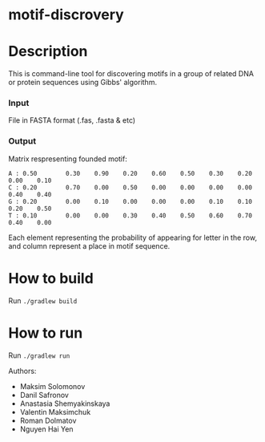 # motif-discrovery

Description
===========
  This is command-line tool for discovering motifs in a group of related DNA or protein sequences using Gibbs' algorithm.
### Input
  File in FASTA format (.fas, .fasta & etc)
### Output
  Matrix respresenting founded motif:
  ```
  A : 0.50        0.30    0.90    0.20    0.60    0.50    0.30    0.20    0.00    0.10
  C : 0.20        0.70    0.00    0.50    0.00    0.00    0.00    0.00    0.40    0.40
  G : 0.20        0.00    0.10    0.00    0.00    0.00    0.10    0.10    0.20    0.50
  T : 0.10        0.00    0.00    0.30    0.40    0.50    0.60    0.70    0.40    0.00
  ```
  
  Each element representing the probability of appearing for letter in the row, and column represent a place in motif sequence.

How to build
============
Run `./gradlew build`

How to run
==========
Run `./gradlew run`

Authors:
- Maksim Solomonov
- Danil Safronov
- Anastasia Shemyakinskaya
- Valentin Maksimchuk
- Roman Dolmatov
- Nguyen Hai Yen
